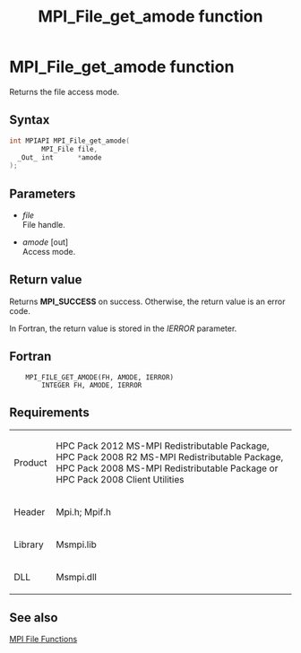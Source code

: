 ﻿---
title: MPI_File_get_amode function
TOCTitle: MPI_File_get_amode function
ms:assetid: a100cb7d-34a9-4f53-9c6e-9f0c4bbc8f09
ms:mtpsurl: https://msdn.microsoft.com/en-us/library/Dn473311(v=VS.85)
ms:contentKeyID: 59360857
ms.date: 03/28/2018
mtps_version: v=VS.85
f1_keywords:
- MPI_FILE_GET_AMODE
- mpif/MPI_File_get_amode
- mpi/MPI_FILE_GET_AMODE
dev_langs:
- C++
- C
---

# MPI\_File\_get\_amode function

Returns the file access mode.

## Syntax

``` c++
int MPIAPI MPI_File_get_amode(
        MPI_File file,
  _Out_ int      *amode
);
```

## Parameters

  - *file*  
    File handle.

  - *amode* \[out\]  
    Access mode.

## Return value

Returns **MPI\_SUCCESS** on success. Otherwise, the return value is an error code.

In Fortran, the return value is stored in the *IERROR* parameter.

## Fortran

``` FORTRAN
    MPI_FILE_GET_AMODE(FH, AMODE, IERROR)
        INTEGER FH, AMODE, IERROR
```

## Requirements

<table>
<colgroup>
<col/>
<col/>
</colgroup>
<tbody>
<tr class="odd">
<td><p>Product</p></td>
<td><p>HPC Pack 2012 MS-MPI Redistributable Package, HPC Pack 2008 R2 MS-MPI Redistributable Package, HPC Pack 2008 MS-MPI Redistributable Package or HPC Pack 2008 Client Utilities</p></td>
</tr>
<tr class="even">
<td><p>Header</p></td>
<td>Mpi.h;
Mpif.h</td>
</tr>
<tr class="odd">
<td><p>Library</p></td>
<td>Msmpi.lib</td>
</tr>
<tr class="even">
<td><p>DLL</p></td>
<td>Msmpi.dll</td>
</tr>
</tbody>
</table>


## See also

[MPI File Functions](mpi-file-functions.md)


